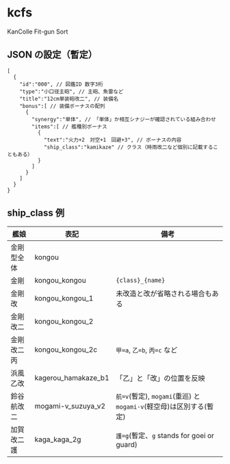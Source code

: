 # kcfs
KanColle Fit-gun Sort

## JSON の設定（暫定）

```
[
  {
    "id":"000", // 図鑑ID 数字3桁
    "type":"小口径主砲", // 主砲、魚雷など
    "title":"12cm単装砲改二", // 装備名
    "bonus":[ // 装備ボーナスの配列
      {
        "synergy":"単体", // 「単体」か相互シナジーが確認されている組み合わせ
        "items":[ // 艦種別ボーナス
          {
            "text":"火力+2　対空+1　回避+3", // ボーナスの内容
            "ship_class":"kamikaze" // クラス（時雨改二など個別に記載することもある）
          }
        ]
      }
    ]
  }
}
```

## ship_class 例

|艦娘|表記|備考|
|---|---|---|
|金剛型全体|kongou||
|金剛|kongou_kongou|`{class}_{name}`|
|金剛改|kongou_kongou_1|未改造と改が省略される場合もある|
|金剛改二|kongou_kongou_2||
|金剛改二丙|kongou_kongou_2c|`甲=a`, `乙=b`, `丙=c` など|
|浜風乙改|kagerou_hamakaze_b1|「乙」と「改」の位置を反映|
|鈴谷航改二|mogami-v_suzuya_v2|`航=v`(暫定), `mogami`(重巡) と `mogami-v`(軽空母)は区別する(暫定)|
|加賀改二護|kaga_kaga_2g|`護=g`(暫定、`g` stands for goei or guard)|